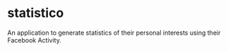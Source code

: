 statistico
==========

An application to generate statistics of their personal interests using their Facebook Activity. 
